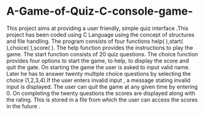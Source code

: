 # A-Game-of-Quiz-C-console-game-
This project aims at providing a user friendly, simple quiz interface .This project has been coded
using C Language using the concept of structures and file handling.
The program consists of four functions help( ),start( ),choice( ),score( ). The help
function provides the instructions to play the game. The start function consists of
20 quiz questions. The choice function provides four options to start the game, to
help, to display the score and quit the gate.
On starting the game the user is asked to input valid name. Later he has to answer
twenty multiple choice questions by selecting the choice (1,2,3,4).If the user
enters invalid input , a message stating invalid input is displayed. The user can
quit the game at any given time by entering 0.
 On completing the twenty questions the scores are displayed along with the rating.
This is stored in a file from which the user can access the scores in the future .
